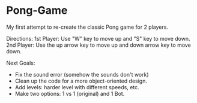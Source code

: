 # Pong-Game

My first attempt to re-create the classic Pong game for 2 players.

Directions:
1st Player: Use "W" key to move up and "S" key to move down.
2nd Player: Use the up arrow key to move up and down arrow key to move down.

Next Goals:
- Fix the sound error (somehow the sounds don't work)
- Clean up the code for a more object-oriented design.
- Add levels: harder level with different speeds, etc.
- Make two options: 1 vs 1 (original) and 1 Bot.
